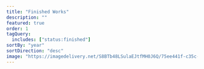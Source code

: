 ```yaml
---
title: "Finished Works"
description: ""
featured: true
order: 1
tagQuery:
  includes: ["status:finished"]
sortBy: "year"
sortDirection: "desc"
image: "https://imagedelivery.net/S8BTb48LSulaEJtfMH0J6Q/75ee441f-c35c-431d-11c8-3e5030760d00/w=400"
---
```



